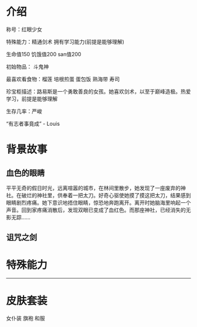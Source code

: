 # 介绍
称号：红眼少女

特殊能力：精通剑术 拥有学习能力(前提是能够理解)

生命值150 饥饿值200 san值200

初始物品： 斗鬼神

最喜欢看食物：榴莲 培根煎蛋 蛋包饭 熟海带 寿司

珍宝柜描述：路易斯是一个勇敢善良的女孩。她喜欢剑术，以至于巅峰造极。热爱学习，前提是能够理解

生存几率：严峻

“有志者事竟成” - Louis

# 背景故事
## 血色的眼睛
平平无奇的假日时光，远离喧嚣的城市，在林间里散步，她发现了一座废弃的神社。在破烂的神社里，供奉着一把太刀。好奇心驱使她摸了摸这把太刀，结果感到眼睛剧烈疼痛。她下意识地捂住眼睛，惊恐地奔跑离开。离开时她脑海里响起一个声音。回到家疼痛消散后，发现双眼已变成了血红色。而那座神社，已经消失的无影无踪……

## 诅咒之剑



# 特殊能力
***


# 皮肤套装
女仆装 旗袍 和服
